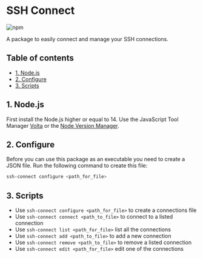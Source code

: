 # SSH Connect

![npm](https://img.shields.io/npm/v/@josbroers/ssh-connect)

A package to easily connect and manage your SSH connections.

## Table of contents

- [1. Node.js](#1-nodejs)
- [2. Configure](#2-configure)
- [3. Scripts](#3-scripts)

## 1. Node.js

First install the Node.js higher or equal to 14. Use the JavaScript Tool Manager [Volta](https://volta.sh/) or
the [Node Version Manager](https://github.com/nvm-sh/nvm).

## 2. Configure

Before you can use this package as an executable you need to create a JSON file. Run the following command to create this file:

```bash
ssh-connect configure <path_for_file>
```

## 3. Scripts

- Use `ssh-connect configure <path_for_file>` to create a connections file
- Use `ssh-connect connect <path_to_file>` to connect to a listed connection
- Use `ssh-connect list <path_for_file>` list all the connections
- Use `ssh-connect add <path_to_file>` to add a new connection
- Use `ssh-connect remove <path_to_file>` to remove a listed connection
- Use `ssh-connect edit <path_for_file>` edit one of the connections

